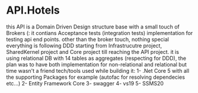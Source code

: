 # API.Hotels
this API is a Domain Driven Design structure base with a small touch of Brokers (:
it contians Acceptance tests (integration tests) implementation for testing api end points.
other than the broker touch, nothing special everything is following DDD starting from Infrastrucutre project, SharedKernel project and Core project till reaching the API project.
it is using relational DB with 14 tables as aggregates (respecting for DDD), the plan was to have both implementation for non-relational and relational but time wasn't a friend 
tech/tools used while building it:
1- .Net Core 5 with all the supporting Packages for example (autofac for resolving dependecies etc...)
2- Entity Framework Core
3- swagger
4- vs19
5- SSMS20
